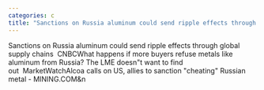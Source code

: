 ```yaml
---
categories: c
title: "Sanctions on Russia aluminum could send ripple effects through global supply chains  CNBC"
---
```

Sanctions on Russia aluminum could send ripple effects through global supply chains&nbsp;&nbsp;CNBCWhat happens if more buyers refuse metals like aluminum from Russia? The LME doesn"t want to find out&nbsp;&nbsp;MarketWatchAlcoa calls on US, allies to sanction "cheating" Russian metal - MINING.COM&n